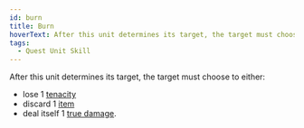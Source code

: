 ```yaml
---
id: burn
title: Burn
hoverText: After this unit determines its target, the target must choose to lose 1 [tenacity](/docs/glossary/tenacity), discard 1 [item](/docs/glossary/item), or deal itself 1 [true damage](/docs/glossary/true-damage).
tags:
  - Quest Unit Skill
---
```


After this unit determines its target, the target must choose to either:

- lose 1 [tenacity](/docs/glossary/tenacity)
- discard 1 [item](/docs/glossary/item)
- deal itself 1 [true damage](/docs/glossary/true-damage).
